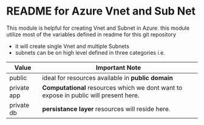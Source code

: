 # README for Azure Vnet and Sub Net  #
This module is helpful for creating Vnet and Subnet in Azure. this module utilize most of the variables defined in readme for this git repository

* it will create single Vnet and multiple Subnets 
* subnets can be on high level defined in three categories i.e. 

Value 		| Important Note
----------------|---------------
public		|ideal for resources available in **public domain**
private app 	|**Computational** resources which we dont want to expose in public will present here.
private db	|**persistance layer** resources will reside here.



